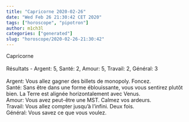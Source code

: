 ```yaml
---
title: "Capricorne 2020-02-26"
date: "Wed Feb 26 21:30:42 CET 2020"
tags: ["horoscope", "pipotron"]
author: m1ch3l
categories: ["generated"]
slug: "horoscope/2020-02-26-21:30:42"
---
```


Capricorne<br>
<br>
Résultats - Argent: 5, Santé: 2, Amour: 5, Travail: 2, Général: 3<br>
<br>
Argent:  Vous allez gagner des billets de monopoly. Foncez.<br>
Santé:   Sans être dans une forme éblouissante, vous vous sentirez plutôt bien. La Terre est alignée horizontalement avec Venus.<br>
Amour:   Vous avez peut-être une MST. Calmez vos ardeurs.<br>
Travail: Vous allez compter jusqu’à l’infini. Deux fois.<br>
Général: Vous savez ce que vous voulez.<br>
